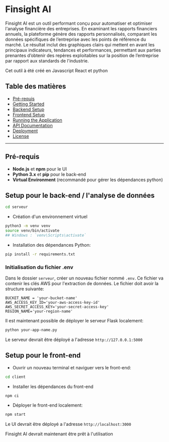 # Finsight AI

Finsight AI est un outil performant conçu pour automatiser et optimiser l'analyse financière des entreprises. En examinant les rapports financiers annuels, la plateforme génère des rapports personnalisés, comparant les données spécifiques de l’entreprise avec les points de référence du marché. Le résultat inclut des graphiques clairs qui mettent en avant les principaux indicateurs, tendances et performances, permettant aux parties prenantes d’obtenir des repères exploitables sur la position de l’entreprise par rapport aux standards de l'industrie.

Cet outil à été créé en Javascript React et python

## Table des matières

- [Pré-requis](##Pré-requis)
- [Getting Started](#getting-started)
- [Backend Setup](#backend-setup)
- [Frontend Setup](#frontend-setup)
- [Running the Application](#running-the-application)
- [API Documentation](#api-documentation)
- [Deployment](#deployment)
- [License](#license)

---

## Pré-requis

- **Node.js** et **npm** pour le UI
- **Python 3.x** et **pip** pour le back-end
- **Virtual Environment** (recommandé pour gérer les dépendances python)


## Setup pour le back-end / l'analyse de données

```bash
cd serveur
```
- Création d'un environnement virtuel
```bash
python3 -m venv venv
source venv/bin/activate
## Windows : `venv\Scripts\activate`
```
- Installation des dépendances Python:
```bash
pip install -r requirements.txt
```

### Initialisation du fichier .env

Dans le dossier `serveur`, créer un nouveau fichier nommé `.env`. Ce fichier va contenir les clés AWS pour l'extraction de données.
Le fichier doit avoir la structure suivante:
```plaintext
BUCKET_NAME = 'your-bucket-name'
AWS_ACCESS_KEY_ID='your-aws-access-key-id'
AWS_SECRET_ACCESS_KEY='your-secret-access-key'
REGION_NAME='your-region-name'
```

Il est maintenant possible de déployer le serveur Flask localement:
```bash
python your-app-name.py
```
Le serveur devrait être déployé a l'adresse `http://127.0.0.1:5000`

## Setup pour le front-end

- Ouvrir un nouveau terminal et naviguer vers le front-end:
```bash
cd client
```

- Installer les dépendances du front-end
```bash
npm ci
```

- Déployer le front-end localement:
```bash
npm start
```
Le UI devrait être déployé a l'adresse `http://localhost:3000`

Finsight AI devrait maintenant être prêt à l'utilisation